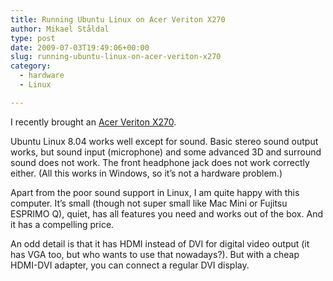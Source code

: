```yaml
---
title: Running Ubuntu Linux on Acer Veriton X270
author: Mikael Ståldal
type: post
date: 2009-07-03T19:49:06+00:00
slug: running-ubuntu-linux-on-acer-veriton-x270
category:
  - hardware
  - Linux

---
```

I recently brought an [Acer Veriton X270][1].

Ubuntu Linux 8.04 works well except for sound. Basic stereo sound output works, but sound input (microphone) and some advanced 3D and surround sound does not work. The front headphone jack does not work correctly either. (All this works in Windows, so it&#8217;s not a hardware problem.)

Apart from the poor sound support in Linux, I am quite happy with this computer. It&#8217;s small (though not super small like Mac Mini or Fujitsu ESPRIMO Q), quiet, has all features you need and works out of the box. And it has a compelling price.

An odd detail is that it has HDMI instead of DVI for digital video output (it has VGA too, but who wants to use that nowadays?). But with a cheap HDMI-DVI adapter, you can connect a regular DVI display.

 [1]: http://www.acer.co.uk/acer/product.do?link=oln85e.redirect&changedAlts=&CRC=600100215#wrAjaxHistory=0